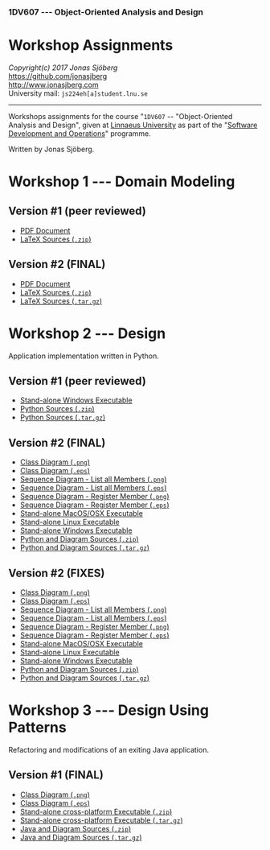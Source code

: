 ### 1DV607 --- Object-Oriented Analysis and Design

Workshop Assignments
=======================================================================
*Copyright(c) 2017 Jonas Sjöberg*  
<https://github.com/jonasjberg>  
<http://www.jonasjberg.com>  
University mail: `js224eh[a]student.lnu.se`  

--------------------------------------------------------------------------------

Workshops assignments for the course "`1DV607` -- "Object-Oriented Analysis and
Design", given at [Linnaeus University](https://lnu.se/en/) as part of the
"[Software Development and Operations](https://udm-devops.se/)" programme.

Written by Jonas Sjöberg.



Workshop 1 --- Domain Modeling
==============================


Version #1 (peer reviewed)
--------------------------

* [PDF Document](https://github.com/jonasjberg/1dv607_workshops/raw/master/workshop1/release/js224eh_version-1-peer-reviewed.pdf)
* [LaTeX Sources (`.zip`)](https://github.com/jonasjberg/1dv607_workshops/archive/workshop1_anon.zip)


Version #2 (FINAL)
------------------

* [PDF Document](https://github.com/jonasjberg/1dv607_workshops/raw/master/workshop1/release/js224eh_version-2-final.pdf)
* [LaTeX Sources (`.zip`)](https://github.com/jonasjberg/1dv607_workshops/archive/workshop1-final-submission.zip)
* [LaTeX Sources (`.tar.gz`)](https://github.com/jonasjberg/1dv607_workshops/archive/workshop1-final-submission.tar.gz)



Workshop 2 --- Design
=====================
Application implementation written in Python.


Version #1 (peer reviewed)
--------------------------

* [Stand-alone Windows Executable](https://github.com/jonasjberg/1dv607_workshops/raw/master/workshop2/build/jollypirate.exe)
* [Python Sources (`.zip`)](https://github.com/jonasjberg/1dv607_workshops/archive/workshop2-peer-review-submission.zip)
* [Python Sources (`.tar.gz`)](https://github.com/jonasjberg/1dv607_workshops/archive/workshop2-peer-review-submission.tar.gz)


Version #2 (FINAL)
------------------

* [Class Diagram (`.png`)](https://github.com/jonasjberg/1dv607_workshops/raw/workshop2-final-submission/workshop2/uml/class-diagram.png)
* [Class Diagram (`.eps`)](https://github.com/jonasjberg/1dv607_workshops/raw/workshop2-final-submission/workshop2/uml/class-diagram.eps)
* [Sequence Diagram - List all Members (`.png`)](https://github.com/jonasjberg/1dv607_workshops/raw/workshop2-final-submission/workshop2/uml/seq_list-all-members.png)
* [Sequence Diagram - List all Members (`.eps`)](https://github.com/jonasjberg/1dv607_workshops/raw/workshop2-final-submission/workshop2/uml/seq_list-all-members.eps)
* [Sequence Diagram - Register Member (`.png`)](https://github.com/jonasjberg/1dv607_workshops/raw/workshop2-final-submission/workshop2/uml/seq_register-member.png)
* [Sequence Diagram - Register Member (`.eps`)](https://github.com/jonasjberg/1dv607_workshops/raw/workshop2-final-submission/workshop2/uml/seq_register-member.eps)
* [Stand-alone MacOS/OSX Executable](https://github.com/jonasjberg/1dv607_workshops/raw/workshop2-final-submission/workshop2/build/jollypirate_osx)
* [Stand-alone Linux Executable](https://github.com/jonasjberg/1dv607_workshops/raw/workshop2-final-submission/workshop2/build/jollypirate_linux)
* [Stand-alone Windows Executable](https://github.com/jonasjberg/1dv607_workshops/raw/workshop2-final-submission/workshop2/build/jollypirate_win.exe)
* [Python and Diagram Sources (`.zip`)](https://github.com/jonasjberg/1dv607_workshops/archive/workshop2-final-submission.zip)
* [Python and Diagram Sources (`.tar.gz`)](https://github.com/jonasjberg/1dv607_workshops/archive/workshop2-final-submission.tar.gz)


Version #2 (FIXES)
------------------

* [Class Diagram (`.png`)](https://github.com/jonasjberg/1dv607_workshops/raw/workshop2-final-submission-fixes/workshop2/uml/class-diagram.png)
* [Class Diagram (`.eps`)](https://github.com/jonasjberg/1dv607_workshops/raw/workshop2-final-submission-fixes/workshop2/uml/class-diagram.eps)
* [Sequence Diagram - List all Members (`.png`)](https://github.com/jonasjberg/1dv607_workshops/raw/workshop2-final-submission-fixes/workshop2/uml/seq_list-all-members.png)
* [Sequence Diagram - List all Members (`.eps`)](https://github.com/jonasjberg/1dv607_workshops/raw/workshop2-final-submission-fixes/workshop2/uml/seq_list-all-members.eps)
* [Sequence Diagram - Register Member (`.png`)](https://github.com/jonasjberg/1dv607_workshops/raw/workshop2-final-submission-fixes/workshop2/uml/seq_register-member.png)
* [Sequence Diagram - Register Member (`.eps`)](https://github.com/jonasjberg/1dv607_workshops/raw/workshop2-final-submission-fixes/workshop2/uml/seq_register-member.eps)
* [Stand-alone MacOS/OSX Executable](https://github.com/jonasjberg/1dv607_workshops/raw/workshop2-final-submission-fixes/workshop2/build/jollypirate_osx)
* [Stand-alone Linux Executable](https://github.com/jonasjberg/1dv607_workshops/raw/workshop2-final-submission-fixes/workshop2/build/jollypirate_linux)
* [Stand-alone Windows Executable](https://github.com/jonasjberg/1dv607_workshops/raw/workshop2-final-submission-fixes/workshop2/build/jollypirate_win.exe)
* [Python and Diagram Sources (`.zip`)](https://github.com/jonasjberg/1dv607_workshops/archive/workshop2-final-submission-fixes.zip)
* [Python and Diagram Sources (`.tar.gz`)](https://github.com/jonasjberg/1dv607_workshops/archive/workshop2-final-submission-fixes.tar.gz)



Workshop 3 --- Design Using Patterns
====================================
Refactoring and modifications of an exiting Java application.


Version #1 (FINAL)
------------------

* [Class Diagram (`.png`)](https://github.com/jonasjberg/1dv607_workshops/raw/workshop3-final-submission/workshop3/uml/class-diagram_modified.png)
* [Class Diagram (`.eps`)](https://github.com/jonasjberg/1dv607_workshops/raw/workshop3-final-submission/workshop3/uml/class-diagram_modified.eps)
* [Stand-alone cross-platform Executable (`.zip`)](https://github.com/jonasjberg/1dv607_workshops/archive/workshop3-final-submission.zip)
* [Stand-alone cross-platform Executable (`.tar.gz`)](https://github.com/jonasjberg/1dv607_workshops/archive/workshop3-final-submission.tar.gz)
* [Java and Diagram Sources (`.zip`)](https://github.com/jonasjberg/1dv607_workshops/archive/workshop3-final-submission.zip)
* [Java and Diagram Sources (`.tar.gz`)](https://github.com/jonasjberg/1dv607_workshops/archive/workshop3-final-submission.tar.gz)
